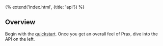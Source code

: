 {% extend('index.html', {title: 'api'}) %}

## Overview

Begin with the [quickstart](quickstart/). Once you get an overall feel of Prax,
dive into the API on the left.

